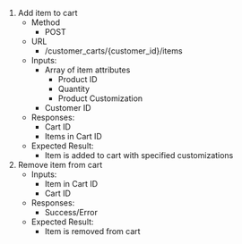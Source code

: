 1. Add item to cart
    - Method
      - POST
    - URL
      - /customer_carts/{customer_id}/items
    - Inputs: 
      - Array of item attributes
        - Product ID
        - Quantity
        - Product Customization
      - Customer ID
    - Responses:
      - Cart ID
      - Items in Cart ID
    - Expected Result:
      - Item is added to cart with specified customizations
2. Remove item from cart
    - Inputs:
      -  Item in Cart ID
      -  Cart ID
    - Responses:
      -  Success/Error
    - Expected Result:
      - Item is removed from cart